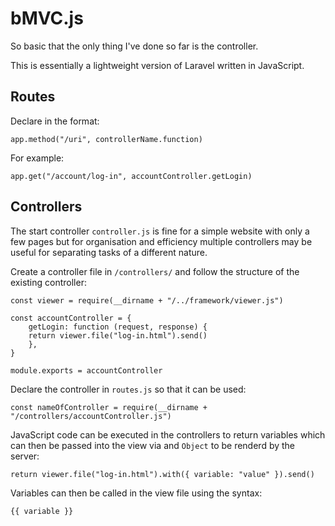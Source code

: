 # bMVC.js

So basic that the only thing I've done so far is the controller.

This is essentially a lightweight version of Laravel written in JavaScript.

## Routes

Declare in the format:

	app.method("/uri", controllerName.function)

For example:

	app.get("/account/log-in", accountController.getLogin)

## Controllers

The start controller `controller.js` is fine for a simple website with only a few pages but for organisation and efficiency multiple controllers may be useful for separating tasks of a different nature.

Create a controller file in `/controllers/` and follow the structure of the existing controller:

	const viewer = require(__dirname + "/../framework/viewer.js")

	const accountController = {
	    getLogin: function (request, response) {
		return viewer.file("log-in.html").send()
	    },
	}

	module.exports = accountController

Declare the controller in `routes.js` so that it can be used:

	const nameOfController = require(__dirname + "/controllers/accountController.js")
	
JavaScript code can be executed in the controllers to return variables which can then be passed into the view via and `Object` to be renderd by the server:

	return viewer.file("log-in.html").with({ variable: "value" }).send()
	
Variables can then be called in the view file using the syntax:

	{{ variable }}
